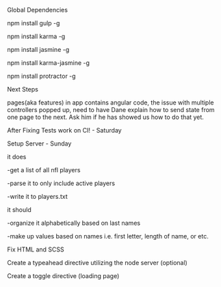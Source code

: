 Global Dependencies

npm install gulp -g

npm install karma -g

npm install jasmine -g

npm install karma-jasmine -g

npm install protractor -g

Next Steps

pages(aka features) in app contains angular code, the issue with multiple controllers popped up,
need to have Dane explain how to send state from one page to the next.
Ask him if he has showed us how to do that yet.

After Fixing Tests work on CI! - Saturday

Setup Server - Sunday

it does

  -get a list of all nfl players

  -parse it to only include active players

  -write it to players.txt

it should

  -organize it alphabetically based on last names

  -make up values based on names i.e. first letter, length of name, or etc.

Fix HTML and SCSS

Create a typeahead directive utilizing the node server (optional)

Create a toggle directive (loading page)
